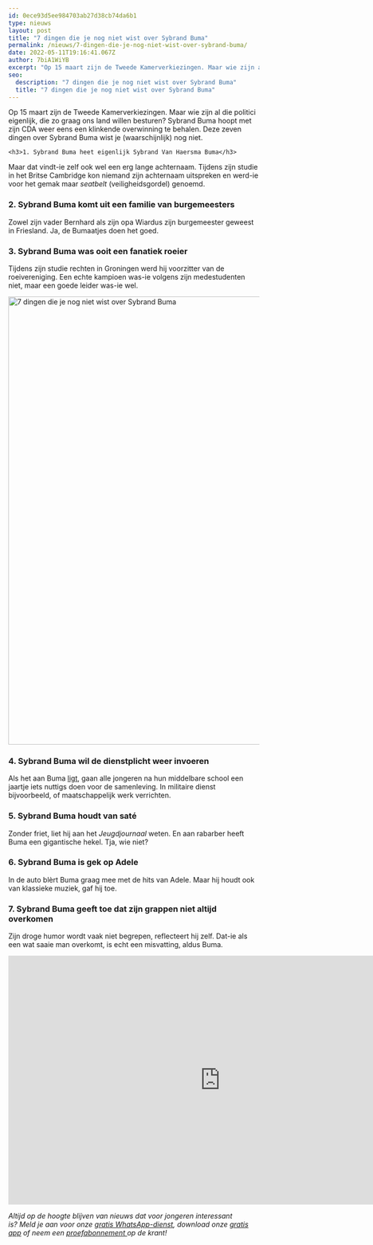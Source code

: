 ```yaml
---
id: 0ece93d5ee984703ab27d38cb74da6b1
type: nieuws
layout: post
title: "7 dingen die je nog niet wist over Sybrand Buma"
permalink: /nieuws/7-dingen-die-je-nog-niet-wist-over-sybrand-buma/
date: 2022-05-11T19:16:41.067Z
author: 7biA1WiYB
excerpt: "Op 15 maart zijn de Tweede Kamerverkiezingen. Maar wie zijn al die politici eigenlijk, die zo graag ons land willen besturen? Sybrand Buma hoopt met zijn CDA weer eens een klinkende overwinning te behalen. Deze zeven dingen over Sybrand Buma wist je (waarschijnlijk) nog niet.  "
seo:
  description: "7 dingen die je nog niet wist over Sybrand Buma"
  title: "7 dingen die je nog niet wist over Sybrand Buma"
---
```

Op 15 maart zijn de Tweede Kamerverkiezingen. Maar wie zijn al die politici eigenlijk, die zo graag ons land willen besturen? Sybrand Buma hoopt met zijn CDA weer eens een klinkende overwinning te behalen. Deze zeven dingen over Sybrand Buma wist je (waarschijnlijk) nog niet.  

    <h3>1. Sybrand Buma heet eigenlijk Sybrand Van Haersma Buma</h3>
<p>Maar dat vindt-ie zelf ook wel een erg lange achternaam. Tijdens zijn studie in het Britse Cambridge kon niemand zijn achternaam uitspreken en werd-ie voor het gemak maar <em>seatbelt </em>(veiligheidsgordel) genoemd.</p>
<h3>2. Sybrand Buma komt uit een familie van burgemeesters</h3>
<p>Zowel zijn vader Bernhard als zijn opa Wiardus zijn burgemeester geweest in Friesland. Ja, de Bumaatjes doen het goed.</p>
<h3>3. Sybrand Buma was ooit een fanatiek roeier</h3>
<p>Tijdens zijn studie rechten in Groningen werd hij voorzitter van de roeivereniging. Een echte kampioen was-ie volgens zijn medestudenten niet, maar een goede leider was-ie wel.</p>
<p><div class="media media-element-container media-default"><div id="file-415142" class="file file-image file-image-jpeg">

        
  
  <div class="content">
    <img alt="7 dingen die je nog niet wist over Sybrand Buma" title="Beeld: ANP" height="900" width="1632" class="media-element file-default" data-delta="1" src="https://7dagen.netlify.app/sites/default/files/ANP-48413971.jpg">  </div>

  
</div>
</div>
<h3>4. Sybrand Buma wil de dienstplicht weer invoeren</h3>
<p>Als het aan Buma <a href="https://7dagen.netlify.app/nieuws/voer-de-dienstplicht-voor-jongens-en-meisjes" target="_blank">ligt</a>, gaan alle jongeren na hun middelbare school een jaartje iets nuttigs doen voor de samenleving. In militaire dienst bijvoorbeeld, of maatschappelijk werk verrichten. </p>
<h3>5. Sybrand Buma houdt van saté</h3>
<p>Zonder friet, liet hij aan het <em>Jeugdjournaal </em>weten. En aan rabarber heeft Buma een gigantische hekel. Tja, wie niet?</p>
<h3>6. Sybrand Buma is gek op Adele</h3>
<p>In de auto blèrt Buma graag mee met de hits van Adele. Maar hij houdt ook van klassieke muziek, gaf hij toe. </p>
<h3>7. Sybrand Buma geeft toe dat zijn grappen niet altijd overkomen</h3>
<p>Zijn droge humor wordt vaak niet begrepen, reflecteert hij zelf. Dat-ie als een wat saaie man overkomt, is echt een misvatting, aldus Buma.</p>
<p><iframe allowfullscreen="" frameborder="0" height="500" src="https://www.youtube.com/embed/yO4HH0Z_5o4" width="850"></iframe></p>
<p><em>Altijd op de hoogte blijven van nieuws dat voor jongeren interessant is? Meld je aan voor onze </em><a href="https://7dagen.netlify.app/whatsapp"><em>gratis WhatsApp-dienst</em></a><em>, download onze </em><a href="https://7dagen.netlify.app/app"><em>gratis app</em></a><em> of neem een </em><a href="https://abonneren.sevendays.nl/abonneren/abonnementen/ae/artikel"><em>proefabonnement </em></a><em>op de krant!</em></p>  
